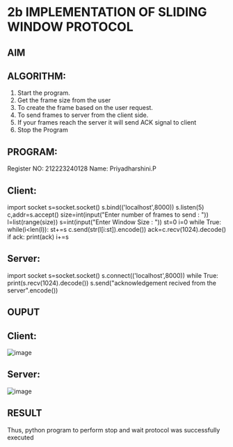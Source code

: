 # 2b IMPLEMENTATION OF SLIDING WINDOW PROTOCOL
## AIM
## ALGORITHM:
1. Start the program.
2. Get the frame size from the user
3. To create the frame based on the user request.
4. To send frames to server from the client side.
5. If your frames reach the server it will send ACK signal to client
6. Stop the Program
## PROGRAM:
Register NO: 212223240128
Name: Priyadharshini.P
## Client:
import socket
s=socket.socket()
s.bind(('localhost',8000))
s.listen(5)
c,addr=s.accept()
size=int(input("Enter number of frames to send : "))
l=list(range(size))
s=int(input("Enter Window Size : "))
st=0
i=0
while True:
 while(i<len(l)):
     st+=s
     c.send(str(l[i:st]).encode())
     ack=c.recv(1024).decode()
     if ack:
        print(ack)
        i+=s
## Server:
import socket
s=socket.socket()
s.connect(('localhost',8000))
while True: 
 print(s.recv(1024).decode())
 s.send("acknowledgement recived from the server".encode())
## OUPUT
## Client:
![image](https://github.com/priyadharshini210/2b_SLIDING_WINDOW_PROTOCOL/assets/148514638/c433eaf8-0ae4-4b27-922c-3c7f7f6dca24)
## Server:
![image](https://github.com/priyadharshini210/2b_SLIDING_WINDOW_PROTOCOL/assets/148514638/e19c28fb-6be4-49eb-ad8c-1220dc7b4f49)


## RESULT
Thus, python program to perform stop and wait protocol was successfully executed
